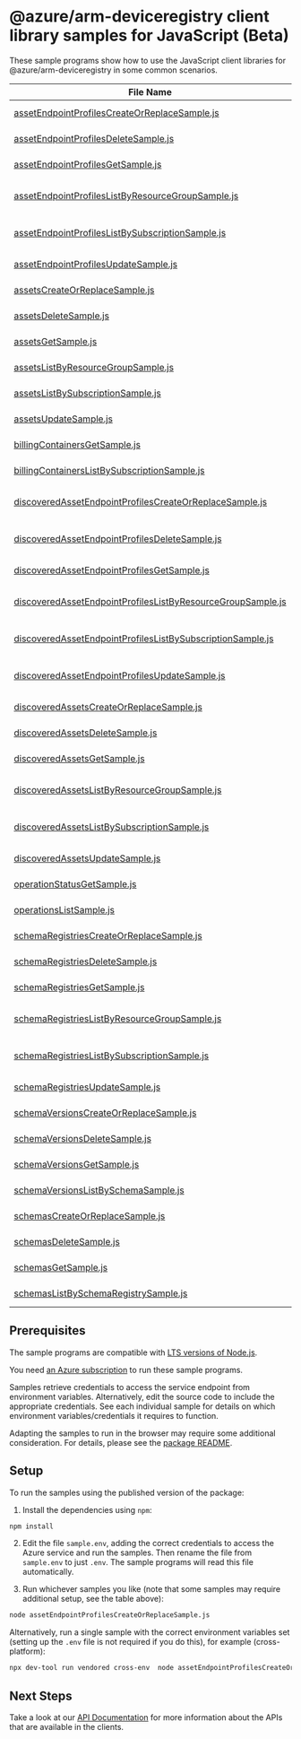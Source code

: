 # @azure/arm-deviceregistry client library samples for JavaScript (Beta)

These sample programs show how to use the JavaScript client libraries for @azure/arm-deviceregistry in some common scenarios.

| **File Name**                                                                                                           | **Description**                                                                                                                                                |
| ----------------------------------------------------------------------------------------------------------------------- | -------------------------------------------------------------------------------------------------------------------------------------------------------------- |
| [assetEndpointProfilesCreateOrReplaceSample.js][assetendpointprofilescreateorreplacesample]                             | create a AssetEndpointProfile x-ms-original-file: 2024-09-01-preview/Create_AssetEndpointProfile.json                                                          |
| [assetEndpointProfilesDeleteSample.js][assetendpointprofilesdeletesample]                                               | delete a AssetEndpointProfile x-ms-original-file: 2024-09-01-preview/Delete_AssetEndpointProfile.json                                                          |
| [assetEndpointProfilesGetSample.js][assetendpointprofilesgetsample]                                                     | get a AssetEndpointProfile x-ms-original-file: 2024-09-01-preview/Get_AssetEndpointProfile.json                                                                |
| [assetEndpointProfilesListByResourceGroupSample.js][assetendpointprofileslistbyresourcegroupsample]                     | list AssetEndpointProfile resources by resource group x-ms-original-file: 2024-09-01-preview/List_AssetEndpointProfiles_ResourceGroup.json                     |
| [assetEndpointProfilesListBySubscriptionSample.js][assetendpointprofileslistbysubscriptionsample]                       | list AssetEndpointProfile resources by subscription ID x-ms-original-file: 2024-09-01-preview/List_AssetEndpointProfiles_Subscription.json                     |
| [assetEndpointProfilesUpdateSample.js][assetendpointprofilesupdatesample]                                               | update a AssetEndpointProfile x-ms-original-file: 2024-09-01-preview/Update_AssetEndpointProfile.json                                                          |
| [assetsCreateOrReplaceSample.js][assetscreateorreplacesample]                                                           | create a Asset x-ms-original-file: 2024-09-01-preview/Create_Asset_Without_DisplayName.json                                                                    |
| [assetsDeleteSample.js][assetsdeletesample]                                                                             | delete a Asset x-ms-original-file: 2024-09-01-preview/Delete_Asset.json                                                                                        |
| [assetsGetSample.js][assetsgetsample]                                                                                   | get a Asset x-ms-original-file: 2024-09-01-preview/Get_Asset.json                                                                                              |
| [assetsListByResourceGroupSample.js][assetslistbyresourcegroupsample]                                                   | list Asset resources by resource group x-ms-original-file: 2024-09-01-preview/List_Assets_ResourceGroup.json                                                   |
| [assetsListBySubscriptionSample.js][assetslistbysubscriptionsample]                                                     | list Asset resources by subscription ID x-ms-original-file: 2024-09-01-preview/List_Assets_Subscription.json                                                   |
| [assetsUpdateSample.js][assetsupdatesample]                                                                             | update a Asset x-ms-original-file: 2024-09-01-preview/Update_Asset.json                                                                                        |
| [billingContainersGetSample.js][billingcontainersgetsample]                                                             | get a BillingContainer x-ms-original-file: 2024-09-01-preview/Get_BillingContainer.json                                                                        |
| [billingContainersListBySubscriptionSample.js][billingcontainerslistbysubscriptionsample]                               | list BillingContainer resources by subscription ID x-ms-original-file: 2024-09-01-preview/List_BillingContainers_Subscription.json                             |
| [discoveredAssetEndpointProfilesCreateOrReplaceSample.js][discoveredassetendpointprofilescreateorreplacesample]         | create a DiscoveredAssetEndpointProfile x-ms-original-file: 2024-09-01-preview/Create_DiscoveredAssetEndpointProfile.json                                      |
| [discoveredAssetEndpointProfilesDeleteSample.js][discoveredassetendpointprofilesdeletesample]                           | delete a DiscoveredAssetEndpointProfile x-ms-original-file: 2024-09-01-preview/Delete_DiscoveredAssetEndpointProfile.json                                      |
| [discoveredAssetEndpointProfilesGetSample.js][discoveredassetendpointprofilesgetsample]                                 | get a DiscoveredAssetEndpointProfile x-ms-original-file: 2024-09-01-preview/Get_DiscoveredAssetEndpointProfile.json                                            |
| [discoveredAssetEndpointProfilesListByResourceGroupSample.js][discoveredassetendpointprofileslistbyresourcegroupsample] | list DiscoveredAssetEndpointProfile resources by resource group x-ms-original-file: 2024-09-01-preview/List_DiscoveredAssetEndpointProfiles_ResourceGroup.json |
| [discoveredAssetEndpointProfilesListBySubscriptionSample.js][discoveredassetendpointprofileslistbysubscriptionsample]   | list DiscoveredAssetEndpointProfile resources by subscription ID x-ms-original-file: 2024-09-01-preview/List_DiscoveredAssetEndpointProfiles_Subscription.json |
| [discoveredAssetEndpointProfilesUpdateSample.js][discoveredassetendpointprofilesupdatesample]                           | update a DiscoveredAssetEndpointProfile x-ms-original-file: 2024-09-01-preview/Update_DiscoveredAssetEndpointProfile.json                                      |
| [discoveredAssetsCreateOrReplaceSample.js][discoveredassetscreateorreplacesample]                                       | create a DiscoveredAsset x-ms-original-file: 2024-09-01-preview/Create_DiscoveredAsset.json                                                                    |
| [discoveredAssetsDeleteSample.js][discoveredassetsdeletesample]                                                         | delete a DiscoveredAsset x-ms-original-file: 2024-09-01-preview/Delete_DiscoveredAsset.json                                                                    |
| [discoveredAssetsGetSample.js][discoveredassetsgetsample]                                                               | get a DiscoveredAsset x-ms-original-file: 2024-09-01-preview/Get_DiscoveredAsset.json                                                                          |
| [discoveredAssetsListByResourceGroupSample.js][discoveredassetslistbyresourcegroupsample]                               | list DiscoveredAsset resources by resource group x-ms-original-file: 2024-09-01-preview/List_DiscoveredAssets_ResourceGroup.json                               |
| [discoveredAssetsListBySubscriptionSample.js][discoveredassetslistbysubscriptionsample]                                 | list DiscoveredAsset resources by subscription ID x-ms-original-file: 2024-09-01-preview/List_DiscoveredAssets_Subscription.json                               |
| [discoveredAssetsUpdateSample.js][discoveredassetsupdatesample]                                                         | update a DiscoveredAsset x-ms-original-file: 2024-09-01-preview/Update_DiscoveredAsset.json                                                                    |
| [operationStatusGetSample.js][operationstatusgetsample]                                                                 | returns the current status of an async operation. x-ms-original-file: 2024-09-01-preview/Get_OperationStatus.json                                              |
| [operationsListSample.js][operationslistsample]                                                                         | list the operations for the provider x-ms-original-file: 2024-09-01-preview/List_Operations.json                                                               |
| [schemaRegistriesCreateOrReplaceSample.js][schemaregistriescreateorreplacesample]                                       | create a SchemaRegistry x-ms-original-file: 2024-09-01-preview/Create_SchemaRegistry.json                                                                      |
| [schemaRegistriesDeleteSample.js][schemaregistriesdeletesample]                                                         | delete a SchemaRegistry x-ms-original-file: 2024-09-01-preview/Delete_SchemaRegistry.json                                                                      |
| [schemaRegistriesGetSample.js][schemaregistriesgetsample]                                                               | get a SchemaRegistry x-ms-original-file: 2024-09-01-preview/Get_SchemaRegistry.json                                                                            |
| [schemaRegistriesListByResourceGroupSample.js][schemaregistrieslistbyresourcegroupsample]                               | list SchemaRegistry resources by resource group x-ms-original-file: 2024-09-01-preview/List_SchemaRegistries_ResourceGroup.json                                |
| [schemaRegistriesListBySubscriptionSample.js][schemaregistrieslistbysubscriptionsample]                                 | list SchemaRegistry resources by subscription ID x-ms-original-file: 2024-09-01-preview/List_SchemaRegistries_Subscription.json                                |
| [schemaRegistriesUpdateSample.js][schemaregistriesupdatesample]                                                         | update a SchemaRegistry x-ms-original-file: 2024-09-01-preview/Update_SchemaRegistry.json                                                                      |
| [schemaVersionsCreateOrReplaceSample.js][schemaversionscreateorreplacesample]                                           | create a SchemaVersion x-ms-original-file: 2024-09-01-preview/Create_SchemaVersion.json                                                                        |
| [schemaVersionsDeleteSample.js][schemaversionsdeletesample]                                                             | delete a SchemaVersion x-ms-original-file: 2024-09-01-preview/Delete_SchemaVersion.json                                                                        |
| [schemaVersionsGetSample.js][schemaversionsgetsample]                                                                   | get a SchemaVersion x-ms-original-file: 2024-09-01-preview/Get_SchemaVersion.json                                                                              |
| [schemaVersionsListBySchemaSample.js][schemaversionslistbyschemasample]                                                 | list SchemaVersion resources by Schema x-ms-original-file: 2024-09-01-preview/List_SchemaVersions_Schema.json                                                  |
| [schemasCreateOrReplaceSample.js][schemascreateorreplacesample]                                                         | create a Schema x-ms-original-file: 2024-09-01-preview/Create_Schema.json                                                                                      |
| [schemasDeleteSample.js][schemasdeletesample]                                                                           | delete a Schema x-ms-original-file: 2024-09-01-preview/Delete_Schema.json                                                                                      |
| [schemasGetSample.js][schemasgetsample]                                                                                 | get a Schema x-ms-original-file: 2024-09-01-preview/Get_Schema.json                                                                                            |
| [schemasListBySchemaRegistrySample.js][schemaslistbyschemaregistrysample]                                               | list Schema resources by SchemaRegistry x-ms-original-file: 2024-09-01-preview/List_Schemas_SchemaRegistry.json                                                |

## Prerequisites

The sample programs are compatible with [LTS versions of Node.js](https://github.com/nodejs/release#release-schedule).

You need [an Azure subscription][freesub] to run these sample programs.

Samples retrieve credentials to access the service endpoint from environment variables. Alternatively, edit the source code to include the appropriate credentials. See each individual sample for details on which environment variables/credentials it requires to function.

Adapting the samples to run in the browser may require some additional consideration. For details, please see the [package README][package].

## Setup

To run the samples using the published version of the package:

1. Install the dependencies using `npm`:

```bash
npm install
```

2. Edit the file `sample.env`, adding the correct credentials to access the Azure service and run the samples. Then rename the file from `sample.env` to just `.env`. The sample programs will read this file automatically.

3. Run whichever samples you like (note that some samples may require additional setup, see the table above):

```bash
node assetEndpointProfilesCreateOrReplaceSample.js
```

Alternatively, run a single sample with the correct environment variables set (setting up the `.env` file is not required if you do this), for example (cross-platform):

```bash
npx dev-tool run vendored cross-env  node assetEndpointProfilesCreateOrReplaceSample.js
```

## Next Steps

Take a look at our [API Documentation][apiref] for more information about the APIs that are available in the clients.

[assetendpointprofilescreateorreplacesample]: https://github.com/Azure/azure-sdk-for-js/blob/main/sdk/deviceregistry/arm-deviceregistry/samples/v1-beta/javascript/assetEndpointProfilesCreateOrReplaceSample.js
[assetendpointprofilesdeletesample]: https://github.com/Azure/azure-sdk-for-js/blob/main/sdk/deviceregistry/arm-deviceregistry/samples/v1-beta/javascript/assetEndpointProfilesDeleteSample.js
[assetendpointprofilesgetsample]: https://github.com/Azure/azure-sdk-for-js/blob/main/sdk/deviceregistry/arm-deviceregistry/samples/v1-beta/javascript/assetEndpointProfilesGetSample.js
[assetendpointprofileslistbyresourcegroupsample]: https://github.com/Azure/azure-sdk-for-js/blob/main/sdk/deviceregistry/arm-deviceregistry/samples/v1-beta/javascript/assetEndpointProfilesListByResourceGroupSample.js
[assetendpointprofileslistbysubscriptionsample]: https://github.com/Azure/azure-sdk-for-js/blob/main/sdk/deviceregistry/arm-deviceregistry/samples/v1-beta/javascript/assetEndpointProfilesListBySubscriptionSample.js
[assetendpointprofilesupdatesample]: https://github.com/Azure/azure-sdk-for-js/blob/main/sdk/deviceregistry/arm-deviceregistry/samples/v1-beta/javascript/assetEndpointProfilesUpdateSample.js
[assetscreateorreplacesample]: https://github.com/Azure/azure-sdk-for-js/blob/main/sdk/deviceregistry/arm-deviceregistry/samples/v1-beta/javascript/assetsCreateOrReplaceSample.js
[assetsdeletesample]: https://github.com/Azure/azure-sdk-for-js/blob/main/sdk/deviceregistry/arm-deviceregistry/samples/v1-beta/javascript/assetsDeleteSample.js
[assetsgetsample]: https://github.com/Azure/azure-sdk-for-js/blob/main/sdk/deviceregistry/arm-deviceregistry/samples/v1-beta/javascript/assetsGetSample.js
[assetslistbyresourcegroupsample]: https://github.com/Azure/azure-sdk-for-js/blob/main/sdk/deviceregistry/arm-deviceregistry/samples/v1-beta/javascript/assetsListByResourceGroupSample.js
[assetslistbysubscriptionsample]: https://github.com/Azure/azure-sdk-for-js/blob/main/sdk/deviceregistry/arm-deviceregistry/samples/v1-beta/javascript/assetsListBySubscriptionSample.js
[assetsupdatesample]: https://github.com/Azure/azure-sdk-for-js/blob/main/sdk/deviceregistry/arm-deviceregistry/samples/v1-beta/javascript/assetsUpdateSample.js
[billingcontainersgetsample]: https://github.com/Azure/azure-sdk-for-js/blob/main/sdk/deviceregistry/arm-deviceregistry/samples/v1-beta/javascript/billingContainersGetSample.js
[billingcontainerslistbysubscriptionsample]: https://github.com/Azure/azure-sdk-for-js/blob/main/sdk/deviceregistry/arm-deviceregistry/samples/v1-beta/javascript/billingContainersListBySubscriptionSample.js
[discoveredassetendpointprofilescreateorreplacesample]: https://github.com/Azure/azure-sdk-for-js/blob/main/sdk/deviceregistry/arm-deviceregistry/samples/v1-beta/javascript/discoveredAssetEndpointProfilesCreateOrReplaceSample.js
[discoveredassetendpointprofilesdeletesample]: https://github.com/Azure/azure-sdk-for-js/blob/main/sdk/deviceregistry/arm-deviceregistry/samples/v1-beta/javascript/discoveredAssetEndpointProfilesDeleteSample.js
[discoveredassetendpointprofilesgetsample]: https://github.com/Azure/azure-sdk-for-js/blob/main/sdk/deviceregistry/arm-deviceregistry/samples/v1-beta/javascript/discoveredAssetEndpointProfilesGetSample.js
[discoveredassetendpointprofileslistbyresourcegroupsample]: https://github.com/Azure/azure-sdk-for-js/blob/main/sdk/deviceregistry/arm-deviceregistry/samples/v1-beta/javascript/discoveredAssetEndpointProfilesListByResourceGroupSample.js
[discoveredassetendpointprofileslistbysubscriptionsample]: https://github.com/Azure/azure-sdk-for-js/blob/main/sdk/deviceregistry/arm-deviceregistry/samples/v1-beta/javascript/discoveredAssetEndpointProfilesListBySubscriptionSample.js
[discoveredassetendpointprofilesupdatesample]: https://github.com/Azure/azure-sdk-for-js/blob/main/sdk/deviceregistry/arm-deviceregistry/samples/v1-beta/javascript/discoveredAssetEndpointProfilesUpdateSample.js
[discoveredassetscreateorreplacesample]: https://github.com/Azure/azure-sdk-for-js/blob/main/sdk/deviceregistry/arm-deviceregistry/samples/v1-beta/javascript/discoveredAssetsCreateOrReplaceSample.js
[discoveredassetsdeletesample]: https://github.com/Azure/azure-sdk-for-js/blob/main/sdk/deviceregistry/arm-deviceregistry/samples/v1-beta/javascript/discoveredAssetsDeleteSample.js
[discoveredassetsgetsample]: https://github.com/Azure/azure-sdk-for-js/blob/main/sdk/deviceregistry/arm-deviceregistry/samples/v1-beta/javascript/discoveredAssetsGetSample.js
[discoveredassetslistbyresourcegroupsample]: https://github.com/Azure/azure-sdk-for-js/blob/main/sdk/deviceregistry/arm-deviceregistry/samples/v1-beta/javascript/discoveredAssetsListByResourceGroupSample.js
[discoveredassetslistbysubscriptionsample]: https://github.com/Azure/azure-sdk-for-js/blob/main/sdk/deviceregistry/arm-deviceregistry/samples/v1-beta/javascript/discoveredAssetsListBySubscriptionSample.js
[discoveredassetsupdatesample]: https://github.com/Azure/azure-sdk-for-js/blob/main/sdk/deviceregistry/arm-deviceregistry/samples/v1-beta/javascript/discoveredAssetsUpdateSample.js
[operationstatusgetsample]: https://github.com/Azure/azure-sdk-for-js/blob/main/sdk/deviceregistry/arm-deviceregistry/samples/v1-beta/javascript/operationStatusGetSample.js
[operationslistsample]: https://github.com/Azure/azure-sdk-for-js/blob/main/sdk/deviceregistry/arm-deviceregistry/samples/v1-beta/javascript/operationsListSample.js
[schemaregistriescreateorreplacesample]: https://github.com/Azure/azure-sdk-for-js/blob/main/sdk/deviceregistry/arm-deviceregistry/samples/v1-beta/javascript/schemaRegistriesCreateOrReplaceSample.js
[schemaregistriesdeletesample]: https://github.com/Azure/azure-sdk-for-js/blob/main/sdk/deviceregistry/arm-deviceregistry/samples/v1-beta/javascript/schemaRegistriesDeleteSample.js
[schemaregistriesgetsample]: https://github.com/Azure/azure-sdk-for-js/blob/main/sdk/deviceregistry/arm-deviceregistry/samples/v1-beta/javascript/schemaRegistriesGetSample.js
[schemaregistrieslistbyresourcegroupsample]: https://github.com/Azure/azure-sdk-for-js/blob/main/sdk/deviceregistry/arm-deviceregistry/samples/v1-beta/javascript/schemaRegistriesListByResourceGroupSample.js
[schemaregistrieslistbysubscriptionsample]: https://github.com/Azure/azure-sdk-for-js/blob/main/sdk/deviceregistry/arm-deviceregistry/samples/v1-beta/javascript/schemaRegistriesListBySubscriptionSample.js
[schemaregistriesupdatesample]: https://github.com/Azure/azure-sdk-for-js/blob/main/sdk/deviceregistry/arm-deviceregistry/samples/v1-beta/javascript/schemaRegistriesUpdateSample.js
[schemaversionscreateorreplacesample]: https://github.com/Azure/azure-sdk-for-js/blob/main/sdk/deviceregistry/arm-deviceregistry/samples/v1-beta/javascript/schemaVersionsCreateOrReplaceSample.js
[schemaversionsdeletesample]: https://github.com/Azure/azure-sdk-for-js/blob/main/sdk/deviceregistry/arm-deviceregistry/samples/v1-beta/javascript/schemaVersionsDeleteSample.js
[schemaversionsgetsample]: https://github.com/Azure/azure-sdk-for-js/blob/main/sdk/deviceregistry/arm-deviceregistry/samples/v1-beta/javascript/schemaVersionsGetSample.js
[schemaversionslistbyschemasample]: https://github.com/Azure/azure-sdk-for-js/blob/main/sdk/deviceregistry/arm-deviceregistry/samples/v1-beta/javascript/schemaVersionsListBySchemaSample.js
[schemascreateorreplacesample]: https://github.com/Azure/azure-sdk-for-js/blob/main/sdk/deviceregistry/arm-deviceregistry/samples/v1-beta/javascript/schemasCreateOrReplaceSample.js
[schemasdeletesample]: https://github.com/Azure/azure-sdk-for-js/blob/main/sdk/deviceregistry/arm-deviceregistry/samples/v1-beta/javascript/schemasDeleteSample.js
[schemasgetsample]: https://github.com/Azure/azure-sdk-for-js/blob/main/sdk/deviceregistry/arm-deviceregistry/samples/v1-beta/javascript/schemasGetSample.js
[schemaslistbyschemaregistrysample]: https://github.com/Azure/azure-sdk-for-js/blob/main/sdk/deviceregistry/arm-deviceregistry/samples/v1-beta/javascript/schemasListBySchemaRegistrySample.js
[apiref]: https://docs.microsoft.com/javascript/api/@azure/arm-deviceregistry?view=azure-node-preview
[freesub]: https://azure.microsoft.com/free/
[package]: https://github.com/Azure/azure-sdk-for-js/tree/main/sdk/deviceregistry/arm-deviceregistry/README.md
